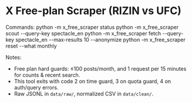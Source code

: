 # X Free-plan Scraper (RIZIN vs UFC)

Commands:
  python -m x_free_scraper status
  python -m x_free_scraper scout --query-key spectacle_en
  python -m x_free_scraper fetch --query-key spectacle_en --max-results 10 --anonymize
  python -m x_free_scraper reset --what monthly

Notes:
- Free plan hard guards: ≤100 posts/month, and 1 request per 15 minutes for counts & recent search.
- This tool exits with code 2 on time guard, 3 on quota guard, 4 on auth/query errors.
- Raw JSONL in `data/raw/`, normalized CSV in `data/clean/`.
